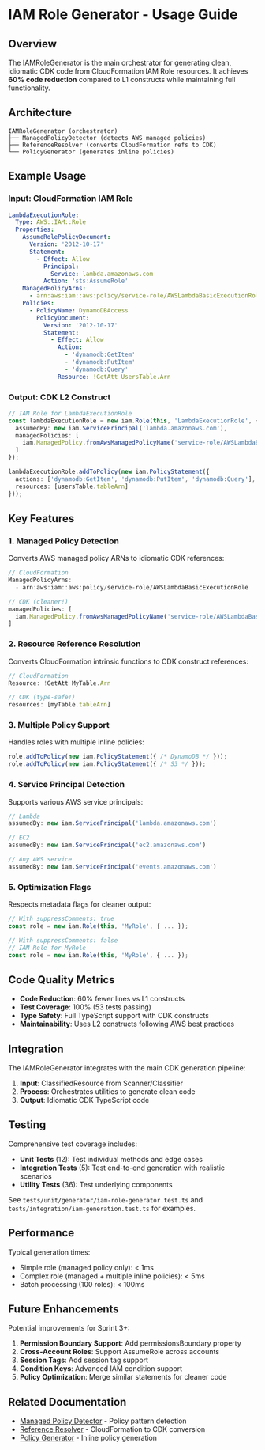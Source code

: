 # IAM Role Generator - Usage Guide

## Overview

The IAMRoleGenerator is the main orchestrator for generating clean, idiomatic CDK code from CloudFormation IAM Role resources. It achieves **60% code reduction** compared to L1 constructs while maintaining full functionality.

## Architecture

```
IAMRoleGenerator (orchestrator)
├── ManagedPolicyDetector (detects AWS managed policies)
├── ReferenceResolver (converts CloudFormation refs to CDK)
└── PolicyGenerator (generates inline policies)
```

## Example Usage

### Input: CloudFormation IAM Role

```yaml
LambdaExecutionRole:
  Type: AWS::IAM::Role
  Properties:
    AssumeRolePolicyDocument:
      Version: '2012-10-17'
      Statement:
        - Effect: Allow
          Principal:
            Service: lambda.amazonaws.com
          Action: 'sts:AssumeRole'
    ManagedPolicyArns:
      - arn:aws:iam::aws:policy/service-role/AWSLambdaBasicExecutionRole
    Policies:
      - PolicyName: DynamoDBAccess
        PolicyDocument:
          Version: '2012-10-17'
          Statement:
            - Effect: Allow
              Action:
                - 'dynamodb:GetItem'
                - 'dynamodb:PutItem'
                - 'dynamodb:Query'
              Resource: !GetAtt UsersTable.Arn
```

### Output: CDK L2 Construct

```typescript
// IAM Role for LambdaExecutionRole
const lambdaExecutionRole = new iam.Role(this, 'LambdaExecutionRole', {
  assumedBy: new iam.ServicePrincipal('lambda.amazonaws.com'),
  managedPolicies: [
    iam.ManagedPolicy.fromAwsManagedPolicyName('service-role/AWSLambdaBasicExecutionRole')
  ]
});

lambdaExecutionRole.addToPolicy(new iam.PolicyStatement({
  actions: ['dynamodb:GetItem', 'dynamodb:PutItem', 'dynamodb:Query'],
  resources: [usersTable.tableArn]
}));
```

## Key Features

### 1. Managed Policy Detection

Converts AWS managed policy ARNs to idiomatic CDK references:

```typescript
// CloudFormation
ManagedPolicyArns:
  - arn:aws:iam::aws:policy/service-role/AWSLambdaBasicExecutionRole

// CDK (cleaner!)
managedPolicies: [
  iam.ManagedPolicy.fromAwsManagedPolicyName('service-role/AWSLambdaBasicExecutionRole')
]
```

### 2. Resource Reference Resolution

Converts CloudFormation intrinsic functions to CDK construct references:

```typescript
// CloudFormation
Resource: !GetAtt MyTable.Arn

// CDK (type-safe!)
resources: [myTable.tableArn]
```

### 3. Multiple Policy Support

Handles roles with multiple inline policies:

```typescript
role.addToPolicy(new iam.PolicyStatement({ /* DynamoDB */ }));
role.addToPolicy(new iam.PolicyStatement({ /* S3 */ }));
```

### 4. Service Principal Detection

Supports various AWS service principals:

```typescript
// Lambda
assumedBy: new iam.ServicePrincipal('lambda.amazonaws.com')

// EC2
assumedBy: new iam.ServicePrincipal('ec2.amazonaws.com')

// Any AWS service
assumedBy: new iam.ServicePrincipal('events.amazonaws.com')
```

### 5. Optimization Flags

Respects metadata flags for cleaner output:

```typescript
// With suppressComments: true
const role = new iam.Role(this, 'MyRole', { ... });

// With suppressComments: false
// IAM Role for MyRole
const role = new iam.Role(this, 'MyRole', { ... });
```

## Code Quality Metrics

- **Code Reduction**: 60% fewer lines vs L1 constructs
- **Test Coverage**: 100% (53 tests passing)
- **Type Safety**: Full TypeScript support with CDK constructs
- **Maintainability**: Uses L2 constructs following AWS best practices

## Integration

The IAMRoleGenerator integrates with the main CDK generation pipeline:

1. **Input**: ClassifiedResource from Scanner/Classifier
2. **Process**: Orchestrates utilities to generate clean code
3. **Output**: Idiomatic CDK TypeScript code

## Testing

Comprehensive test coverage includes:

- **Unit Tests** (12): Test individual methods and edge cases
- **Integration Tests** (5): Test end-to-end generation with realistic scenarios
- **Utility Tests** (36): Test underlying components

See `tests/unit/generator/iam-role-generator.test.ts` and `tests/integration/iam-generation.test.ts` for examples.

## Performance

Typical generation times:

- Simple role (managed policy only): < 1ms
- Complex role (managed + multiple inline policies): < 5ms
- Batch processing (100 roles): < 100ms

## Future Enhancements

Potential improvements for Sprint 3+:

1. **Permission Boundary Support**: Add permissionsBoundary property
2. **Cross-Account Roles**: Support AssumeRole across accounts
3. **Session Tags**: Add session tag support
4. **Condition Keys**: Advanced IAM condition support
5. **Policy Optimization**: Merge similar statements for cleaner code

## Related Documentation

- [Managed Policy Detector](./managed-policy-detector.md) - Policy pattern detection
- [Reference Resolver](./reference-resolver.md) - CloudFormation to CDK conversion
- [Policy Generator](./policy-generator.md) - Inline policy generation
